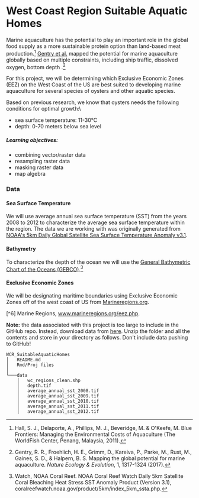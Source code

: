 # West Coast Region Suitable Aquatic Homes

Marine aquaculture has the potential to play an important role in the global food supply as a more sustainable protein option than land-based meat production.[^1] [Gentry et al.](https://www.nature.com/articles/s41559-017-0257-9) mapped the potential for marine aquaculture globally based on multiple constraints, including ship traffic, dissolved oxygen, bottom depth .[^2]

[^1]: Hall, S. J., Delaporte, A., Phillips, M. J., Beveridge, M. & O'Keefe, M. Blue Frontiers: Managing the Environmental Costs of Aquaculture (The WorldFish Center, Penang, Malaysia, 2011).

[^2]: Gentry, R. R., Froehlich, H. E., Grimm, D., Kareiva, P., Parke, M., Rust, M., Gaines, S. D., & Halpern, B. S. Mapping the global potential for marine aquaculture. *Nature Ecology & Evolution*, 1, 1317-1324 (2017).

For this project, we will be determining which Exclusive Economic Zones (EEZ) on the West Coast of the US are best suited to developing marine aquaculture for several species of oysters and other aquatic species.

Based on previous research, we know that oysters needs the following conditions for optimal growth:\

-   sea surface temperature: 11-30°C
-   depth: 0-70 meters below sea level

##### Learning objectives:

-   combining vector/raster data
-   resampling raster data
-   masking raster data
-   map algebra

### Data

#### Sea Surface Temperature

We will use average annual sea surface temperature (SST) from the years 2008 to 2012 to characterize the average sea surface temperature within the region. The data we are working with was originally generated from [NOAA's 5km Daily Global Satellite Sea Surface Temperature Anomaly v3.1](https://coralreefwatch.noaa.gov/product/5km/index_5km_ssta.php).

[^3]: Watch, NOAA Coral Reef. NOAA Coral Reef Watch Daily 5km Satellite Coral Bleaching Heat Stress SST Anomaly Product (Version 3.1), coralreefwatch.noaa.gov/product/5km/index_5km_ssta.php.

#### Bathymetry

To characterize the depth of the ocean we will use the [General Bathymetric Chart of the Oceans (GEBCO)](https://www.gebco.net/data_and_products/gridded_bathymetry_data/#area).[^3]

[^4]: GEBCO Compilation Group (2022) GEBCO_2022 Grid (<doi:10.5285/e0f0bb80-ab44-2739-e053-6c86abc0289c>).
[^5] General Bathymetric Chart of the Oceans. “Gridded Bathymetry Data (General Bathymetric Chart of the Oceans).” GEBCO, www.gebco.net/data_and_products/gridded_bathymetry_data/#area.
#### Exclusive Economic Zones

We will be designating maritime boundaries using Exclusive Economic Zones off of the west coast of US from [Marineregions.org](https://www.marineregions.org/eez.php).

[^6] Marine Regions, www.marineregions.org/eez.php. 

**Note:** the data associated with this project is too large to include in the GitHub repo. Instead, download data from [here](https://drive.google.com/file/d/1u-iwnPDbe6ZK7wSFVMI-PpCKaRQ3RVmg/view?usp=sharing). Unzip the folder and all the contents and store in your directory as follows. Don't include data pushing to GitHub!

    WCR_SuitableAquaticHomes
    │   README.md
    │   Rmd/Proj files    
    │
    └───data
        │   wc_regions_clean.shp
        │   depth.tif
        │   average_annual_sst_2008.tif
        │   average_annual_sst_2009.tif        
        │   average_annual_sst_2010.tif        
        │   average_annual_sst_2011.tif
        │   average_annual_sst_2012.tif     
   

